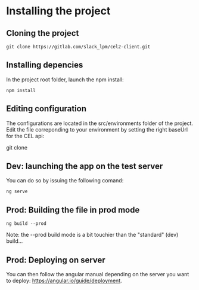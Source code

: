 # Installing the project


## Cloning the project

```
git clone https://gitlab.com/slack_lpm/cel2-client.git
```

## Installing depencies

In the project root folder, launch the npm install:

```
npm install
```


## Editing configuration


The configurations are located in the src/environments folder of the project. Edit the file correponding to your environment by setting the right baseUrl for the CEL api:

git clone 

## Dev: launching the app on the test server

You can do so by issuing the following comand:

```
ng serve
```

## Prod: Building the file in prod mode

```
ng build --prod
```

Note: the --prod build mode is a bit touchier than the "standard" (dev) build...

## Prod: Deploying on server


You can then follow the angular manual depending on the server you want to deploy: https://angular.io/guide/deployment.

